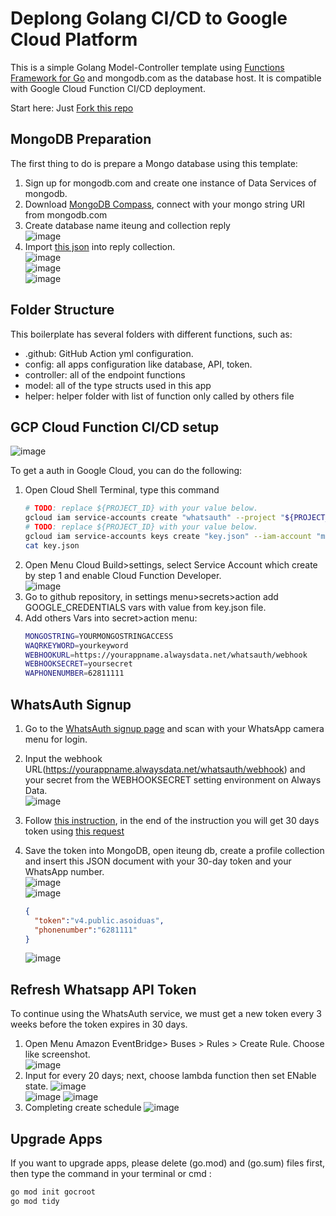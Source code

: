 # Deplong Golang CI/CD to Google Cloud Platform

This is a simple Golang Model-Controller template using [Functions Framework for Go](https://github.com/GoogleCloudPlatform/functions-framework-go) and mongodb.com as the database host. It is compatible with Google Cloud Function CI/CD deployment.

Start here: Just [Fork this repo](https://github.com/gocroot/gcp/)

## MongoDB Preparation

The first thing to do is prepare a Mongo database using this template:

1. Sign up for mongodb.com and create one instance of Data Services of mongodb.
2. Download [MongoDB Compass](https://www.mongodb.com/try/download/compass), connect with your mongo string URI from mongodb.com
3. Create database name iteung and collection reply  
   ![image](https://github.com/gocroot/alwaysdata/assets/11188109/23ccddb7-bf42-42e2-baac-3d69f3a919f8)  
4. Import [this json](https://whatsauth.my.id/webhook/iteung.reply.json) into reply collection.  
   ![image](https://github.com/gocroot/alwaysdata/assets/11188109/7a807d96-430f-4421-95fe-1c6a528ba428)  
   ![image](https://github.com/gocroot/alwaysdata/assets/11188109/fd785700-7347-4f4b-b3b9-34816fc7bc53)  
   ![image](https://github.com/gocroot/alwaysdata/assets/11188109/ef236b4d-f8f9-42c6-91ff-f6a7d83be4fc)  

## Folder Structure

This boilerplate has several folders with different functions, such as:

* .github: GitHub Action yml configuration.
* config: all apps configuration like database, API, token.
* controller: all of the endpoint functions
* model: all of the type structs used in this app
* helper: helper folder with list of function only called by others file

## GCP Cloud Function CI/CD setup
![image](https://github.com/gocroot/gcp/assets/11188109/676580bd-ca12-4741-94d9-bca3e8efa40e)  

To get a auth in Google Cloud, you can do the following:

1. Open Cloud Shell Terminal, type this command
   ```sh
   # TODO: replace ${PROJECT_ID} with your value below.
   gcloud iam service-accounts create "whatsauth" --project "${PROJECT_ID}"
   # TODO: replace ${PROJECT_ID} with your value below.
   gcloud iam service-accounts keys create "key.json" --iam-account "my-service-account@${PROJECT_ID}.iam.gserviceaccount.com"
   cat key.json
   ```
2. Open Menu Cloud Build>settings, select Service Account which create by step 1 and enable Cloud Function Developer.  
   ![image](https://github.com/gocroot/gcp/assets/11188109/d2628542-99a6-44ce-ba78-798c249e0f22)  
3. Go to github repository, in settings menu>secrets>action add GOOGLE_CREDENTIALS vars with value from key.json file.
4. Add others Vars into secret>action menu:  
   ```sh
   MONGOSTRING=YOURMONGOSTRINGACCESS
   WAQRKEYWORD=yourkeyword
   WEBHOOKURL=https://yourappname.alwaysdata.net/whatsauth/webhook
   WEBHOOKSECRET=yoursecret
   WAPHONENUMBER=62811111
   ```

## WhatsAuth Signup

1. Go to the [WhatsAuth signup page](https://wa.my.id/) and scan with your WhatsApp camera menu for login.
2. Input the webhook URL(<https://yourappname.alwaysdata.net/whatsauth/webhook>) and your secret from the WEBHOOKSECRET setting environment on Always Data.  
   ![image](https://github.com/gocroot/alwaysdata/assets/11188109/e0b5cb9d-e9b3-4d04-bbd5-b03bd12293da)  
3. Follow [this instruction](https://whatsauth.my.id/docs/), in the end of the instruction you will get 30 days token using [this request](https://wa.my.id/apidocs/#/signup/signUpNewUser)
4. Save the token into MongoDB, open iteung db, create a profile collection and insert this JSON document with your 30-day token and your WhatsApp number.  
   ![image](https://github.com/gocroot/alwaysdata/assets/11188109/5b7144c3-3cdb-472b-8ab3-41fe86dad9cb)  
   ![image](https://github.com/gocroot/alwaysdata/assets/11188109/829ae88a-be59-46f2-bddc-93482d0a4999)  

   ```json
   {
     "token":"v4.public.asoiduas",
     "phonenumber":"6281111"
   }
   ```

   ![image](https://github.com/gocroot/alwaysdata/assets/11188109/06330754-9167-4bf4-a214-5d75dab7c60a)  

## Refresh Whatsapp API Token

To continue using the WhatsAuth service, we must get a new token every 3 weeks before the token expires in 30 days.

1. Open Menu Amazon EventBridge> Buses > Rules > Create Rule. Choose like screenshot.  
   ![image](https://github.com/gocroot/aws/assets/11188109/31e170af-c489-493b-bbe4-fd021157f4c8)  
2. Input for every 20 days; next, choose lambda function then set ENable state.
   ![image](https://github.com/gocroot/aws/assets/11188109/80c0869a-ae55-418c-ab7a-8f0d048bab47)  
   ![image](https://github.com/gocroot/aws/assets/11188109/11a20d9e-3bfa-436f-9549-0caf3e82f9c8)
   ![image](https://github.com/gocroot/aws/assets/11188109/828337fc-45cc-42ab-abae-ba5827b99a1d)  
3. Completing create schedule
   ![image](https://github.com/gocroot/aws/assets/11188109/94d47bb5-ad5f-46f4-a9a0-d5713ca0b06e)

## Upgrade Apps

If you want to upgrade apps, please delete (go.mod) and (go.sum) files first, then type the command in your terminal or cmd :

```sh
go mod init gocroot
go mod tidy
```
